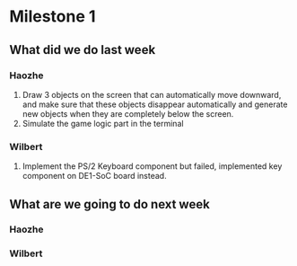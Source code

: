 # Milestone 1

## What did we do last week

### Haozhe
1. Draw 3 objects on the screen that can automatically move downward, and make sure that these objects disappear automatically and generate new objects when they are completely below the screen. 
2. Simulate the game logic part in the terminal

### Wilbert
1. Implement the PS/2 Keyboard component but failed, implemented key component on DE1-SoC board instead.

## What are we going to do next week

### Haozhe


### Wilbert
